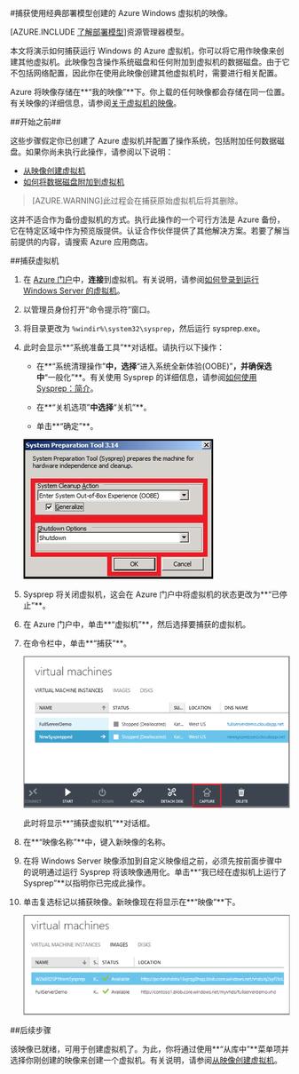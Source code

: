 <properties
	pageTitle="捕获 Azure Windows VM 的映像| Microsoft Azure"
	description="捕获使用经典部署模型创建的 Azure Windows 虚拟机的映像。"
	services="virtual-machines"
	documentationCenter=""
	authors="cynthn"
	manager="timlt"
	editor="tysonn"
	tags="azure-service-management"/>

<tags
	ms.service="virtual-machines"
	ms.date="11/05/2015"
    	wacn.date="12/17/2015"/>


#捕获使用经典部署模型创建的 Azure Windows 虚拟机的映像。

[AZURE.INCLUDE [了解部署模型](../includes/learn-about-deployment-models-classic-include.md)]资源管理器模型。


本文将演示如何捕获运行 Windows 的 Azure 虚拟机，你可以将它用作映像来创建其他虚拟机。此映像包含操作系统磁盘和任何附加到虚拟机的数据磁盘。由于它不包括网络配置，因此你在使用此映像创建其他虚拟机时，需要进行相关配置。

Azure 将映像存储在**“我的映像”**下。你上载的任何映像都会存储在同一位置。有关映像的详细信息，请参阅[关于虚拟机的映像](/documentation/articles/virtual-machines-images)。

##开始之前##

这些步骤假定你已创建了 Azure 虚拟机并配置了操作系统，包括附加任何数据磁盘。如果你尚未执行此操作，请参阅以下说明：

- [从映像创建虚拟机](/documentation/articles/virtual-machines-create-custom)
- [如何将数据磁盘附加到虚拟机](/documentation/articles/storage-windows-attach-disk)

> [AZURE.WARNING]此过程会在捕获原始虚拟机后将其删除。

这并不适合作为备份虚拟机的方式。执行此操作的一个可行方法是 Azure 备份，它在特定区域中作为预览版提供。认证合作伙伴提供了其他解决方案。若要了解当前提供的内容，请搜索 Azure 应用商店。


##捕获虚拟机

1. 在 [Azure 门户](http://manage.windowsazure.cn)中，**连接**到虚拟机。有关说明，请参阅[如何登录到运行 Windows Server 的虚拟机][]。

2.	以管理员身份打开“命令提示符”窗口。

3.	将目录更改为 `%windir%\system32\sysprep`，然后运行 sysprep.exe。

4. 	此时会显示**“系统准备工具”**对话框。请执行以下操作：

	- 在**“系统清理操作”**中，选择**“进入系统全新体验(OOBE)”**，并确保选中**“一般化”**。有关使用 Sysprep 的详细信息，请参阅[如何使用 Sysprep：简介][]。

	- 在**“关机选项”**中选择**“关机”**。

	- 单击**“确定”**。

	![运行 Sysprep](./media/virtual-machines-capture-image-windows-server/SysprepGeneral.png)

7.	Sysprep 将关闭虚拟机，这会在 Azure 门户中将虚拟机的状态更改为**“已停止”**。

8.	在 Azure 门户中，单击**“虚拟机”**，然后选择要捕获的虚拟机。

9.	在命令栏中，单击**“捕获”**。

	![捕获虚拟机](./media/virtual-machines-capture-image-windows-server/CaptureVM.png)

	此时将显示**“捕获虚拟机”**对话框。

10.	在**“映像名称”**中，键入新映像的名称。

11.	在将 Windows Server 映像添加到自定义映像组之前，必须先按前面步骤中的说明通过运行 Sysprep 将该映像通用化。单击**“我已经在虚拟机上运行了 Sysprep”**以指明你已完成此操作。

12.	单击复选标记以捕获映像。新映像现在将显示在**“映像”**下。

 	![成功捕获映像](./media/virtual-machines-capture-image-windows-server/VMCapturedImageAvailable.png)

##后续步骤

该映像已就绪，可用于创建虚拟机了。为此，你将通过使用**“从库中”**菜单项并选择你刚创建的映像来创建一个虚拟机。有关说明，请参阅[从映像创建虚拟机](/documentation/articles/virtual-machines-create-custom)。



[如何登录到运行 Windows Server 的虚拟机]: /documentation/articles/virtual-machines-log-on-windows-server
[如何使用 Sysprep：简介]: http://technet.microsoft.com/zh-cn/library/bb457073.aspx
[Run Sysprep.exe]: ./media/virtual-machines-capture-image-windows-server/SysprepCommand.png
[Enter Sysprep.exe options]: ./media/virtual-machines-capture-image-windows-server/SysprepGeneral.png
[The virtual machine is stopped]: ./media/virtual-machines-capture-image-windows-server/SysprepStopped.png
[Capture an image of the virtual machine]: ./media/virtual-machines-capture-image-windows-server/CaptureVM.png
[Enter the image name]: ./media/virtual-machines-capture-image-windows-server/Capture.png
[Image capture successful]: ./media/virtual-machines-capture-image-windows-server/CaptureSuccess.png
[Use the captured image]: ./media/virtual-machines-capture-image-windows-server/MyImagesWindows.png

<!---HONumber=Mooncake_1207_2015-->